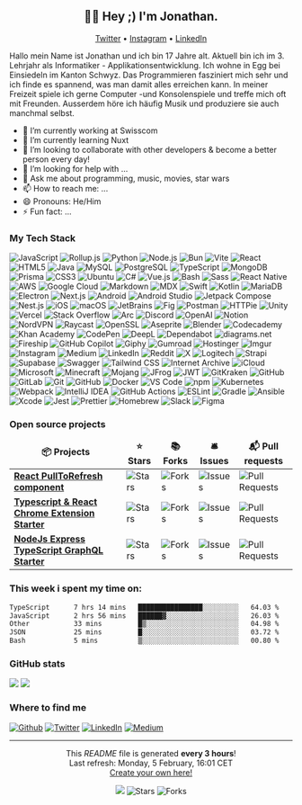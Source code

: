 <h2 align="center">👋🏻 Hey ;) I'm Jonathan.</h2>

<p align="center">
<a href="https://twitter.com/JonathanXD12_">Twitter</a> •
<a href="https://www.instagram.com/jonathan_russ_">Instagram</a> •
<a href="https://www.linkedin.com/in/jonathan-russ-swisscom">LinkedIn</a>
</p>

Hallo mein Name ist Jonathan und ich bin 17 Jahre alt. Aktuell bin ich im 3. Lehrjahr als Informatiker - Applikationsentwicklung. Ich wohne in Egg bei Einsiedeln im Kanton Schwyz. Das Programmieren fasziniert mich sehr und ich finde es spannend, was man damit alles erreichen kann. In meiner Freizeit spiele ich gerne Computer -und Konsolenspiele und treffe mich oft mit Freunden. Ausserdem höre ich häufig Musik und produziere sie auch manchmal selbst.

- 🔭 I’m currently working at Swisscom
- 🌱 I’m currently learning Nuxt
- 👯 I’m looking to collaborate with other developers & become a better person every day!
- 🤔 I’m looking for help with ...
- 💬 Ask me about programming, music, movies, star wars
- 📫 How to reach me: ...
- 😄 Pronouns: He/Him
- ⚡ Fun fact: ...

<h3>My Tech Stack</h3>
<p>
<img alt="JavaScript" src="https://img.shields.io/badge/-JavaScript-F7DF1E?style=flat-square&logo=JavaScript&logoColor=black" />
<img alt="Rollup.js" src="https://img.shields.io/badge/-Rollup.js-EC4A3F?style=flat-square&logo=Rollup.js&logoColor=white" />
<img alt="Python" src="https://img.shields.io/badge/-Python-3776AB?style=flat-square&logo=Python&logoColor=white" />
<img alt="Node.js" src="https://img.shields.io/badge/-Node.js-339933?style=flat-square&logo=Node.js&logoColor=white" />
<img alt="Bun" src="https://img.shields.io/badge/-Bun-F05032?style=flat-square&logo=Bun&logoColor=white" />
<img alt="Vite" src="https://img.shields.io/badge/-Vite-646CFF?style=flat-square&logo=Vite&logoColor=white" />
<img alt="React" src="https://img.shields.io/badge/-React-61DAFB?style=flat-square&logo=React&logoColor=black" />
<img alt="HTML5" src="https://img.shields.io/badge/-HTML5-E34F26?style=flat-square&logo=HTML5&logoColor=white" />
<img alt="Java" src="https://img.shields.io/badge/-Java-007396?style=flat-square&logo=Java&logoColor=white" />
<img alt="MySQL" src="https://img.shields.io/badge/-MySQL-4479A1?style=flat-square&logo=MySQL&logoColor=white" />
<img alt="PostgreSQL" src="https://img.shields.io/badge/-PostgreSQL-4169E1?style=flat-square&logo=PostgreSQL&logoColor=white" />
<img alt="TypeScript" src="https://img.shields.io/badge/-TypeScript-3178C6?style=flat-square&logo=TypeScript&logoColor=white" />
<img alt="MongoDB" src="https://img.shields.io/badge/-MongoDB-47A248?style=flat-square&logo=MongoDB&logoColor=white" />
<img alt="Prisma" src="https://img.shields.io/badge/-Prisma-2D3748?style=flat-square&logo=Prisma&logoColor=white" />
<img alt="CSS3" src="https://img.shields.io/badge/-CSS3-1572B6?style=flat-square&logo=CSS3&logoColor=white" />
<img alt="Ubuntu" src="https://img.shields.io/badge/-Ubuntu-E95420?style=flat-square&logo=Ubuntu&logoColor=white" />
<img alt="C#" src="https://img.shields.io/badge/-C#-239120?style=flat-square&logo=C#&logoColor=white" />
<img alt="Vue.js" src="https://img.shields.io/badge/-Vue.js-4FC08D?style=flat-square&logo=Vue.js&logoColor=white" />
<img alt="Bash" src="https://img.shields.io/badge/-Bash-4EAA25?style=flat-square&logo=GNU Bash&logoColor=white" />
<img alt="Sass" src="https://img.shields.io/badge/-Sass-CC6699?style=flat-square&logo=Sass&logoColor=white" />
<img alt="React Native" src="https://img.shields.io/badge/-React Native-61DAFB?style=flat-square&logo=React&logoColor=black" />
<img alt="AWS" src="https://img.shields.io/badge/-AWS-232F3E?style=flat-square&logo=Amazon Web Services&logoColor=white" />
<img alt="Google Cloud" src="https://img.shields.io/badge/-Google Cloud-4285F4?style=flat-square&logo=Google Cloud&logoColor=white" />
<img alt="Markdown" src="https://img.shields.io/badge/-Markdown-000000?style=flat-square&logo=Markdown&logoColor=white" />
<img alt="MDX" src="https://img.shields.io/badge/-MDX-000000?style=flat-square&logo=MDX&logoColor=white" />
<img alt="Swift" src="https://img.shields.io/badge/-Swift-FA7343?style=flat-square&logo=Swift&logoColor=white" />
<img alt="Kotlin" src="https://img.shields.io/badge/-Kotlin-0095D5?style=flat-square&logo=Kotlin&logoColor=white" />
<img alt="MariaDB" src="https://img.shields.io/badge/-MariaDB-003545?style=flat-square&logo=MariaDB&logoColor=white" />
<img alt="Electron" src="https://img.shields.io/badge/-Electron-47848F?style=flat-square&logo=Electron&logoColor=white" />
<img alt="Next.js" src="https://img.shields.io/badge/-Next.js-000000?style=flat-square&logo=Next.js&logoColor=white" />
<img alt="Android" src="https://img.shields.io/badge/-Android-3DDC84?style=flat-square&logo=Android&logoColor=white" />
<img alt="Android Studio" src="https://img.shields.io/badge/-Android Studio-3DDC84?style=flat-square&logo=Android Studio&logoColor=white" />
<img alt="Jetpack Compose" src="https://img.shields.io/badge/-Jetpack Compose-6200EE?style=flat-square&logo=Jetpack Compose&logoColor=white" />
<img alt="Nest.js" src="https://img.shields.io/badge/-Nest.js-E0234E?style=flat-square&logo=NestJS&logoColor=white" />
<img alt="iOS" src="https://img.shields.io/badge/-iOS-000000?style=flat-square&logo=iOS&logoColor=white" />
<img alt="macOS" src="https://img.shields.io/badge/-macOS-000000?style=flat-square&logo=macOS&logoColor=white" />
<img alt="JetBrains" src="https://img.shields.io/badge/-JetBrains-000000?style=flat-square&logo=JetBrains&logoColor=white" />
<img alt="Fig" src="https://img.shields.io/badge/-Fig-FF6363?style=flat-square&logo=Fig&logoColor=white" />
<img alt="Postman" src="https://img.shields.io/badge/-Postman-FF6C37?style=flat-square&logo=Postman&logoColor=white" />
<img alt="HTTPie" src="https://img.shields.io/badge/-HTTPie-1C9CD7?style=flat-square&logo=HTTPie&logoColor=white" />
<img alt="Unity" src="https://img.shields.io/badge/-Unity-000000?style=flat-square&logo=Unity&logoColor=white" />
<img alt="Vercel" src="https://img.shields.io/badge/-Vercel-000000?style=flat-square&logo=Vercel&logoColor=white" />
<img alt="Stack Overflow" src="https://img.shields.io/badge/-Stack Overflow-F58025?style=flat-square&logo=Stack Overflow&logoColor=white" />
<img alt="Arc" src="https://img.shields.io/badge/-Arc-2B7489?style=flat-square&logo=Arc&logoColor=white" />
<img alt="Discord" src="https://img.shields.io/badge/-Discord-5865F2?style=flat-square&logo=Discord&logoColor=white" />
<img alt="OpenAI" src="https://img.shields.io/badge/-OpenAI-FF0084?style=flat-square&logo=OpenAI&logoColor=white" />
<img alt="Notion" src="https://img.shields.io/badge/-Notion-000000?style=flat-square&logo=Notion&logoColor=white" />
<img alt="NordVPN" src="https://img.shields.io/badge/-NordVPN-000000?style=flat-square&logo=NordVPN&logoColor=white" />
<img alt="Raycast" src="https://img.shields.io/badge/-Raycast-000000?style=flat-square&logo=Raycast&logoColor=white" />
<img alt="OpenSSL" src="https://img.shields.io/badge/-OpenSSL-2C8EBB?style=flat-square&logo=OpenSSL&logoColor=white" />
<img alt="Aseprite" src="https://img.shields.io/badge/-Aseprite-7D5AB6?style=flat-square&logo=Aseprite&logoColor=white" />
<img alt="Blender" src="https://img.shields.io/badge/-Blender-F5792A?style=flat-square&logo=Blender&logoColor=white" />
<img alt="Codecademy" src="https://img.shields.io/badge/-Codecademy-F38020?style=flat-square&logo=Codecademy&logoColor=white" />
<img alt="Khan Academy" src="https://img.shields.io/badge/-Khan Academy-FFD000?style=flat-square&logo=Khan Academy&logoColor=black" />
<img alt="CodePen" src="https://img.shields.io/badge/-CodePen-000000?style=flat-square&logo=CodePen&logoColor=white" />
<img alt="DeepL" src="https://img.shields.io/badge/-DeepL-FFE01B?style=flat-square&logo=DeepL&logoColor=black" />
<img alt="Dependabot" src="https://img.shields.io/badge/-Dependabot-0257E2?style=flat-square&logo=Dependabot&logoColor=white" />
<img alt="diagrams.net" src="https://img.shields.io/badge/-diagrams.net-000000?style=flat-square&logo=diagrams.net&logoColor=white" />
<img alt="Fireship" src="https://img.shields.io/badge/-Fireship-FFA000?style=flat-square&logo=Fireship&logoColor=white" />
<img alt="GitHub Copilot" src="https://img.shields.io/badge/-GitHub Copilot-000000?style=flat-square&logo=GitHub Copilot&logoColor=white" />
<img alt="Giphy" src="https://img.shields.io/badge/-Giphy-FF6666?style=flat-square&logo=Giphy&logoColor=white" />
<img alt="Gumroad" src="https://img.shields.io/badge/-Gumroad-18B3A3?style=flat-square&logo=Gumroad&logoColor=white" />
<img alt="Hostinger" src="https://img.shields.io/badge/-Hostinger-FF0000?style=flat-square&logo=Hostinger&logoColor=white" />
<img alt="Imgur" src="https://img.shields.io/badge/-Imgur-2DD3A3?style=flat-square&logo=Imgur&logoColor=white" />
<img alt="Instagram" src="https://img.shields.io/badge/-Instagram-E4405F?style=flat-square&logo=Instagram&logoColor=white" />
<img alt="Medium" src="https://img.shields.io/badge/-Medium-12100E?style=flat-square&logo=Medium&logoColor=white" />
<img alt="LinkedIn" src="https://img.shields.io/badge/-LinkedIn-0077B5?style=flat-square&logo=LinkedIn&logoColor=white" />
<img alt="Reddit" src="https://img.shields.io/badge/-Reddit-FF4500?style=flat-square&logo=Reddit&logoColor=white" />
<img alt="X" src="https://img.shields.io/badge/-X-000000?style=flat-square&logo=X&logoColor=white" />
<img alt="Logitech" src="https://img.shields.io/badge/-Logitech-00B8FC?style=flat-square&logo=Logitech&logoColor=white" />
<img alt="Strapi" src="https://img.shields.io/badge/-Strapi-2E7EEA?style=flat-square&logo=Strapi&logoColor=white" />
<img alt="Supabase" src="https://img.shields.io/badge/-Supabase-000000?style=flat-square&logo=Supabase&logoColor=white" />
<img alt="Swagger" src="https://img.shields.io/badge/-Swagger-85EA2D?style=flat-square&logo=Swagger&logoColor=white" />
<img alt="Tailwind CSS" src="https://img.shields.io/badge/-Tailwind CSS-38B2AC?style=flat-square&logo=Tailwind CSS&logoColor=white" />
<img alt="Internet Archive" src="https://img.shields.io/badge/-Internet Archive-A8B9CC?style=flat-square&logo=Internet Archive&logoColor=white" />
<img alt="iCloud" src="https://img.shields.io/badge/-iCloud-000000?style=flat-square&logo=iCloud&logoColor=white" />
<img alt="Microsoft" src="https://img.shields.io/badge/-Microsoft-F25022?style=flat-square&logo=Microsoft&logoColor=white" />
<img alt="Minecraft" src="https://img.shields.io/badge/-Minecraft-0089D6?style=flat-square&logo=Minecraft&logoColor=white" />
<img alt="Mojang" src="https://img.shields.io/badge/-Mojang-FF0000?style=flat-square&logo=Mojang Studios&logoColor=white" />
<img alt="JFrog" src="https://img.shields.io/badge/-JFrog-41BF47?style=flat-square&logo=JFrog&logoColor=white" />
<img alt="JWT" src="https://img.shields.io/badge/-JWT-000000?style=flat-square&logo=JSON Web Tokens&logoColor=white" />
<img alt="GitKraken" src="https://img.shields.io/badge/-GitKraken-179287?style=flat-square&logo=GitKraken&logoColor=white" />
<img alt="GitHub" src="https://img.shields.io/badge/-GitHub-181717?style=flat-square&logo=GitHub&logoColor=white" />
<img alt="GitLab" src="https://img.shields.io/badge/-GitLab-FCA121?style=flat-square&logo=GitLab&logoColor=white" />
<img alt="Git" src="https://img.shields.io/badge/-Git-F05032?style=flat-square&logo=Git&logoColor=white" />
<img alt="GitHub" src="https://img.shields.io/badge/-GitHub-181717?style=flat-square&logo=GitHub&logoColor=white" />
<img alt="Docker" src="https://img.shields.io/badge/-Docker-2496ED?style=flat-square&logo=Docker&logoColor=white" />
<img alt="VS Code" src="https://img.shields.io/badge/-VS Code-007ACC?style=flat-square&logo=VS Code&logoColor=white" />
<img alt="npm" src="https://img.shields.io/badge/-npm-CB3837?style=flat-square&logo=npm&logoColor=white" />
<img alt="Kubernetes" src="https://img.shields.io/badge/-Kubernetes-326CE5?style=flat-square&logo=Kubernetes&logoColor=white" />
<img alt="Webpack" src="https://img.shields.io/badge/-Webpack-8DD6F9?style=flat-square&logo=Webpack&logoColor=black" />
<img alt="IntelliJ IDEA" src="https://img.shields.io/badge/-IntelliJ IDEA-000000?style=flat-square&logo=IntelliJ IDEA&logoColor=white" />
<img alt="GitHub Actions" src="https://img.shields.io/badge/-GitHub Actions-2088FF?style=flat-square&logo=GitHub Actions&logoColor=white" />
<img alt="ESLint" src="https://img.shields.io/badge/-ESLint-4B32C3?style=flat-square&logo=ESLint&logoColor=white" />
<img alt="Gradle" src="https://img.shields.io/badge/-Gradle-02303A?style=flat-square&logo=Gradle&logoColor=white" />
<img alt="Ansible" src="https://img.shields.io/badge/-Ansible-EE0000?style=flat-square&logo=Ansible&logoColor=white" />
<img alt="Xcode" src="https://img.shields.io/badge/-Xcode-147EFB?style=flat-square&logo=Xcode&logoColor=white" />
<img alt="Jest" src="https://img.shields.io/badge/-Jest-C21325?style=flat-square&logo=Jest&logoColor=white" />
<img alt="Prettier" src="https://img.shields.io/badge/-Prettier-F7B93E?style=flat-square&logo=Prettier&logoColor=black" />
<img alt="Homebrew" src="https://img.shields.io/badge/-Homebrew-FBB040?style=flat-square&logo=Homebrew&logoColor=black" />
<img alt="Slack" src="https://img.shields.io/badge/-Slack-4A154B?style=flat-square&logo=Slack&logoColor=white" />
<img alt="Figma" src="https://img.shields.io/badge/-Figma-FF6363?style=flat-square&logo=Figma&logoColor=white" />
</p>

<h3>Open source projects</h3>
<table>
  <thead align="center">
    <tr border: none;>
      <td><b>📦 Projects</b></td>
      <td><b>⭐ Stars</b></td>
      <td><b>📚 Forks</b></td>
      <td><b>🛎 Issues</b></td>
      <td><b>📬 Pull requests</b></td>
    </tr>
  </thead>
  <tbody>
    <tr>
      <td><a href="https://github.com/thmsgbrt/react-simple-pull-to-refresh"><b>React PullToRefresh component</b></a></td>
      <td><img alt="Stars" src="https://img.shields.io/github/stars/thmsgbrt/react-simple-pull-to-refresh?style=flat-square&labelColor=343b41"/></td>
      <td><img alt="Forks" src="https://img.shields.io/github/forks/thmsgbrt/react-simple-pull-to-refresh?style=flat-square&labelColor=343b41"/></td>
      <td><img alt="Issues" src="https://img.shields.io/github/issues/thmsgbrt/react-simple-pull-to-refresh?style=flat-square&labelColor=343b41"/></td>
      <td><img alt="Pull Requests" src="https://img.shields.io/github/issues-pr/thmsgbrt/react-simple-pull-to-refresh?style=flat-square&labelColor=343b41"/></td>
    </tr>
   <tr>
      <td><a href="https://github.com/thmsgbrt/Chrome-Extension-with-React-and-Typescript-Starter-Pack"><b>Typescript & React Chrome Extension Starter</b></a></td>
      <td><img alt="Stars" src="https://img.shields.io/github/stars/thmsgbrt/Chrome-Extension-with-React-and-Typescript-Starter-Pack?style=flat-square&labelColor=343b41"/></td>
      <td><img alt="Forks" src="https://img.shields.io/github/forks/thmsgbrt/Chrome-Extension-with-React-and-Typescript-Starter-Pack?style=flat-square&labelColor=343b41"/></td>
      <td><img alt="Issues" src="https://img.shields.io/github/issues/thmsgbrt/Chrome-Extension-with-React-and-Typescript-Starter-Pack?style=flat-square&labelColor=343b41"/></td>
      <td><img alt="Pull Requests" src="https://img.shields.io/github/issues-pr/thmsgbrt/Chrome-Extension-with-React-and-Typescript-Starter-Pack?style=flat-square&labelColor=343b41"/></td>
    </tr>
    <tr>
      <td><a href="https://github.com/thmsgbrt/nodejs-typescript-express-apollo-graphql-starter"><b>NodeJs Express TypeScript GraphQL Starter</b></a></td>
      <td><img alt="Stars" src="https://img.shields.io/github/stars/thmsgbrt/nodejs-typescript-express-apollo-graphql-starter?style=flat-square&labelColor=343b41"/></td>
      <td><img alt="Forks" src="https://img.shields.io/github/forks/thmsgbrt/nodejs-typescript-express-apollo-graphql-starter?style=flat-square&labelColor=343b41"/></td>
      <td><img alt="Issues" src="https://img.shields.io/github/issues/thmsgbrt/nodejs-typescript-express-apollo-graphql-starter?style=flat-square&labelColor=343b41"/></td>
      <td><img alt="Pull Requests" src="https://img.shields.io/github/issues-pr/thmsgbrt/nodejs-typescript-express-apollo-graphql-starter?style=flat-square&labelColor=343b41"/></td>
    </tr>
  </tbody>
</table>

<h3>This week i spent my time on:</h3>

<!--START_SECTION:waka-->

```txt
TypeScript      7 hrs 14 mins   ████████████████░░░░░░░░░   64.03 %
JavaScript      2 hrs 56 mins   ██████▓░░░░░░░░░░░░░░░░░░   26.03 %
Other           33 mins         █▒░░░░░░░░░░░░░░░░░░░░░░░   04.98 %
JSON            25 mins         █░░░░░░░░░░░░░░░░░░░░░░░░   03.72 %
Bash            5 mins          ▒░░░░░░░░░░░░░░░░░░░░░░░░   00.80 %
```

<!--END_SECTION:waka-->

<h3>GitHub stats</h3>

<picture>
  <source
    srcset="https://github-readme-stats.vercel.app/api?username=jonathanxdr&show_icons=true&show=reviews,discussions_started,discussions_answered,prs_merged,prs_merged_percentage&theme=dark"
    media="(prefers-color-scheme: dark)"
  />
  <source
    srcset="https://github-readme-stats.vercel.app/api?username=jonathanxdr&show_icons=true&show=reviews,discussions_started,discussions_answered,prs_merged,prs_merged_percentage"
    media="(prefers-color-scheme: light), (prefers-color-scheme: no-preference)"
  />
  <img src="https://github-readme-stats.vercel.app/api?username=jonathanxdr&show_icons=true&show=reviews,discussions_started,discussions_answered,prs_merged,prs_merged_percentage" />
</picture>

<picture>
  <source
    srcset="https://github-readme-stats.vercel.app/api/top-langs/?username=jonathanxdr&layout=compact&theme=dark"
    media="(prefers-color-scheme: dark)"
  />
  <source
    srcset="https://github-readme-stats.vercel.app/api/top-langs/?username=jonathanxdr&layout=compact"
    media="(prefers-color-scheme: light), (prefers-color-scheme: no-preference)"
  />
  <img src="https://github-readme-stats.vercel.app/api/top-langs/?username=jonathanxdr&layout=compact" />
</picture>

<h3>Where to find me</h3>
<p><a href="https://github.com/thmsgbrt" target="_blank"><img alt="Github" src="https://img.shields.io/badge/GitHub-%2312100E.svg?&style=for-the-badge&logo=Github&logoColor=white" /></a> <a href="https://twitter.com/Guibz16" target="_blank"><img alt="Twitter" src="https://img.shields.io/badge/twitter-%231DA1F2.svg?&style=for-the-badge&logo=twitter&logoColor=white" /></a> <a href="https://www.linkedin.com/in/thomas-guibert" target="_blank"><img alt="LinkedIn" src="https://img.shields.io/badge/linkedin-%230077B5.svg?&style=for-the-badge&logo=linkedin&logoColor=white" /></a> <a href="https://medium.com/@th.guibert" target="_blank"><img alt="Medium" src="https://img.shields.io/badge/medium-%2312100E.svg?&style=for-the-badge&logo=medium&logoColor=white" /></a>
</p>

---

<p align="center">This <i>README</i> file is generated <b>every 3 hours</b>!</br>Last refresh: Monday, 5 February, 16:01 CET<br /><a href="https://medium.com/@th.guibert/how-to-create-a-self-updating-readme-md-for-your-github-profile-f8b05744ca91">Create your own here!</a></p>
<p align="center"><img src="https://github.com/thmsgbrt/thmsgbrt/workflows/README%20build/badge.svg" /> <img alt="Stars" src="https://img.shields.io/github/stars/thmsgbrt/thmsgbrt?style=flat-square&labelColor=343b41"/> <img alt="Forks" src="https://img.shields.io/github/forks/thmsgbrt/thmsgbrt?style=flat-square&labelColor=343b41"/></p>
